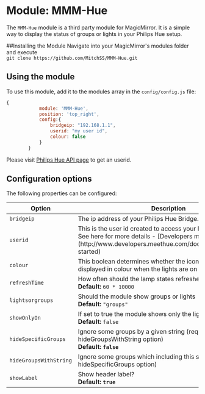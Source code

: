 # Module: MMM-Hue
The `MMM-Hue` module is a third party module for MagicMirror. It is a simple way to display the status of groups or lights in your Philips Hue setup.

##Installing the Module
Navigate into your MagicMirror's modules folder and execute <br>
`git clone https://github.com/MitchSS/MMM-Hue.git`
## Using the module

To use this module, add it to the modules array in the `config/config.js` file:
````javascript
{
		    module: 'MMM-Hue',
		    position: 'top_right',
		    config:{
                bridgeip: "192.168.1.1",
		        userid: "my user id",
                colour: false
            }
		}
````
Please visit [Philips Hue API page](https://www.developers.meethue.com/documentation/getting-started) to get an userid.

## Configuration options

The following properties can be configured:


<table width="100%">
	<!-- why, markdown... -->
	<thead>
		<tr>
			<th>Option</th>
			<th width="100%">Description</th>
		</tr>
	</thead>
	<tbody>
		<tr>
			<td><code>bridgeip</code></td>
			<td>The ip address of your Philips Hue Bridge.
			</td>
		</tr>
		<tr>
			<td><code>userid</code></td>
			<td>This is the user id created to access your Philips Hue Bridge.<br> See here for more details - [Developers meethue](http://www.developers.meethue.com/documentation/getting-started)
			</td>
		</tr>
		<tr>
			<td><code>colour</code></td>
			<td>This boolean determines whether the icons should be displayed in colour when the lights are on in a given room.
			</td>
		</tr>
		<tr>
			<td><code>refreshTime</code></td>
			<td>How often should the lamp states refreshed</br><b> Default:</b> <code>60 * 10000</code>
			</td>
		</tr>
		<tr>
			<td><code>lightsorgroups</code></td>
			<td>Should the module show groups or lights</br><b> Default:</b> <code>"groups"</code>
			</td>
		</tr>
		<tr>
			<td><code>showOnlyOn</code></td>
			<td>If set to true the module shows only the lights which are on</br><b> Default:</b> <code>false</code>
			</td>
		</tr>
		<tr>
			<td><code>hideSpecificGroups</code></td>
			<td>Ignore some groups by a given string (requires hideGroupsWithString option)</br> <b>Default:<b> 					<code>false</code>
			</td>
		</tr>
		<tr>
			<td><code>hideGroupsWithString</code></td>
			<td>Ignore some groups which including this string (requires hideSpecificGroups option)
			</td>
		</tr>
		<tr>
			<td><code>showLabel</code></td>
			<td>Show header label?</br><b>Default:<b> <code>true</code>
			</td>
		</tr>
	</tbody>
</table>
